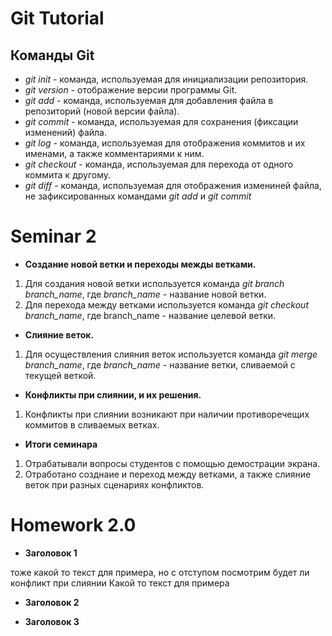 # **Git Tutorial**

## **Команды Git**

* *git init* - команда, используемая для инициализации репозитория.
* *git version* - отображение версии программы Git.
* *git add* - команда, используемая для добавления файла в репозиторий (новой версии файла).
* *git commit* - команда, используемая для сохранения (фиксации изменений) файла.
* *git log* - команда, используемая для отображения коммитов и их именами, а также комментариями к ним.
* *git checkout* - команда, используемая для перехода от одного коммита к другому.
* *git diff* - команда, используемая для отображения измениней файла, не зафиксированных командами *git add* и *git commit*

# Seminar 2
* **Создание новой ветки и переходы межды ветками.**
1. Для создания новой ветки используется команда *git branch branch_name*, где *branch_name* - название новой ветки.
2. Для перехода между ветками используется команда *git checkout branch_name*, где branch_name - название целевой ветки.
* **Слияние веток.**
1. Для осуществления слияния веток используется команда *git merge branch_name*, где *branch_name* - название ветки, сливаемой с текущей веткой.
* **Конфликты при слиянии, и их решения.**
1. Конфликты при слиянии возникают при наличии противоречещих  коммитов в сливаемых ветках.
* **Итоги семинара**
1. Отрабатывали вопросы студентов с помощью демострации экрана.
2. Отработано созднаие и переход между ветками, а также слияние веток при разных сценариях конфликтов. 

# Homework 2.0
* **Заголовок 1**



тоже какой то текст для примера, но с отступом посмотрим будет ли конфликт при слиянии
Какой то текст для примера
* **Заголовок 2**

* **Заголовок 3**
